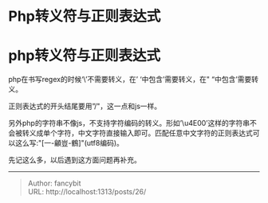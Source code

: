 # Php转义符与正则表达式

<div class="header"><h1 class="single-title animate__animated animate__pulse animate__faster">php转义符与正则表达式</h1></div>

<div class="content" id="content"><p>php在书写regex的时候‘\’不需要转义，在’ ‘中包含’需要转义，在" “中包含’需要转义。</p><p>正则表达式的开头结尾要用”/"，这一点和js一样。&nbsp;</p><p>另外php的字符串不像js，不支持字符编码的转义。形如’\u4E00’这样的字符串不会被转义成单个字符，中文字符直接输入即可。匹配任意中文字符的正则表达式可以这么写:"[一-龥豈-鶴]"(utf8编码)。</p><p>先记这么多，以后遇到这方面问题再补充。&nbsp;</p><!-- raw HTML omitted --></div>



---

> Author: fancybit  
> URL: http://localhost:1313/posts/26/  

